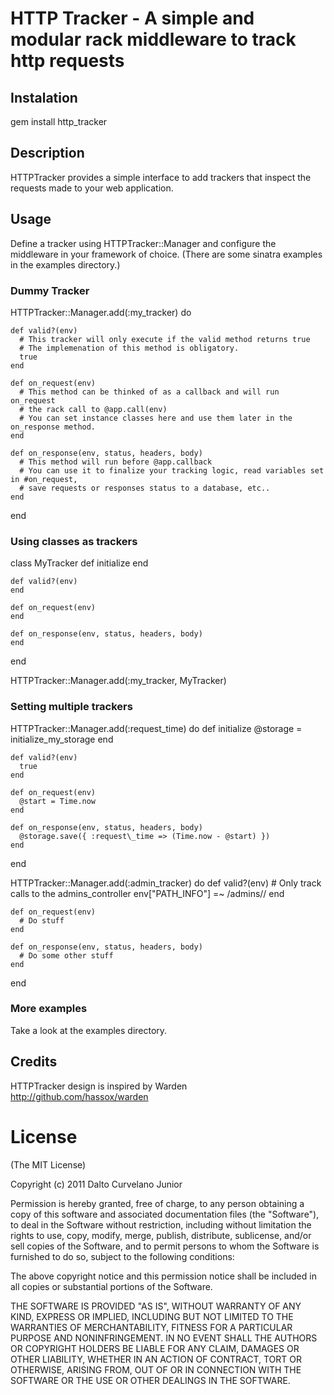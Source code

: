 # HTTP Tracker - A simple and modular rack middleware to track http requests

## Instalation

  gem install http\_tracker

## Description

  HTTPTracker provides a simple interface to add trackers that inspect the requests made to your web application.

## Usage

  Define a tracker using HTTPTracker::Manager and configure the middleware in your framework of choice. 
  (There are some sinatra examples in the examples directory.)

### Dummy Tracker

  HTTPTracker::Manager.add(:my\_tracker) do

    def valid?(env)
      # This tracker will only execute if the valid method returns true
      # The implemenation of this method is obligatory.
      true
    end
    
    def on_request(env)
      # This method can be thinked of as a callback and will run on_request
      # the rack call to @app.call(env)
      # You can set instance classes here and use them later in the on_response method.
    end

    def on_response(env, status, headers, body)
      # This method will run before @app.callback
      # You can use it to finalize your tracking logic, read variables set in #on_request,
      # save requests or responses status to a database, etc..
    end
  end

### Using classes as trackers
  class MyTracker
    def initialize
    end

    def valid?(env)
    end

    def on_request(env)
    end

    def on_response(env, status, headers, body)
    end
  end

  HTTPTracker::Manager.add(:my\_tracker, MyTracker)

### Setting multiple trackers

  HTTPTracker::Manager.add(:request\_time) do
    def initialize
      @storage = initialize_my_storage
    end

    def valid?(env)
      true
    end

    def on_request(env)
      @start = Time.now
    end

    def on_response(env, status, headers, body)
      @storage.save({ :request\_time => (Time.now - @start) })
    end
  end

  HTTPTracker::Manager.add(:admin\_tracker) do
    def valid?(env)
      # Only track calls to the admins\_controller
      env["PATH_INFO"] =~ /admins\//
    end

    def on_request(env)
      # Do stuff
    end

    def on_response(env, status, headers, body)
      # Do some other stuff
    end
  end
  

### More examples

  Take a look at the examples directory.

## Credits

  HTTPTracker design is inspired by Warden http://github.com/hassox/warden

# License

(The MIT License)
 
Copyright (c) 2011 Dalto Curvelano Junior
 
Permission is hereby granted, free of charge, to any person obtaining
a copy of this software and associated documentation files (the
"Software"), to deal in the Software without restriction, including
without limitation the rights to use, copy, modify, merge, publish,
distribute, sublicense, and/or sell copies of the Software, and to
permit persons to whom the Software is furnished to do so, subject to
the following conditions:
 
The above copyright notice and this permission notice shall be
included in all copies or substantial portions of the Software.
 
THE SOFTWARE IS PROVIDED "AS IS", WITHOUT WARRANTY OF ANY KIND,
EXPRESS OR IMPLIED, INCLUDING BUT NOT LIMITED TO THE WARRANTIES OF
MERCHANTABILITY, FITNESS FOR A PARTICULAR PURPOSE AND NONINFRINGEMENT.
IN NO EVENT SHALL THE AUTHORS OR COPYRIGHT HOLDERS BE LIABLE FOR ANY
CLAIM, DAMAGES OR OTHER LIABILITY, WHETHER IN AN ACTION OF CONTRACT,
TORT OR OTHERWISE, ARISING FROM, OUT OF OR IN CONNECTION WITH THE
SOFTWARE OR THE USE OR OTHER DEALINGS IN THE SOFTWARE.
  
